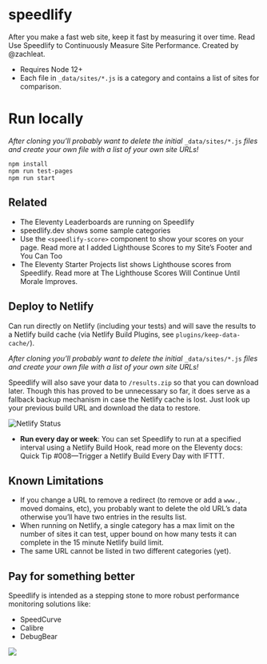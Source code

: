 # speedlify

After you make a fast web site, keep it fast by measuring it over time. Read Use Speedlify to Continuously Measure Site Performance. Created by @zachleat.

- Requires Node 12+
- Each file in `_data/sites/*.js` is a category and contains a list of sites for comparison.

# Run locally

*After cloning you’ll probably want to delete the initial* `_data/sites/*.js` *files and create your own file with a list of your own site URLs!*

```
npm install
npm run test-pages
npm run start
```

## Related

- The Eleventy Leaderboards are running on Speedlify
- speedlify.dev shows some sample categories
- Use the `<speedlify-score>` component to show your scores on your page. Read more at I added Lighthouse Scores to my Site’s Footer and You Can Too
- The Eleventy Starter Projects list shows Lighthouse scores from Speedlify. Read more at The Lighthouse Scores Will Continue Until Morale Improves.

## Deploy to Netlify

Can run directly on Netlify (including your tests) and will save the results to a Netlify build cache (via Netlify Build Plugins, see `plugins/keep-data-cache/`).

*After cloning you’ll probably want to delete the initial* `_data/sites/*.js` *files and create your own file with a list of your own site URLs!*

Speedlify will also save your data to `/results.zip` so that you can download later. Though this has proved to be unnecessary so far, it does serve as a fallback backup mechanism in case the Netlify cache is lost. Just look up your previous build URL and download the data to restore.

![Netlify Status](https://api.netlify.com/api/v1/badges/7298a132-e366-460a-a4da-1ea352a4e790/deploy-status)

- **Run every day or week**: You can set Speedlify to run at a specified interval using a Netlify Build Hook, read more on the Eleventy docs: Quick Tip #008—Trigger a Netlify Build Every Day with IFTTT.

## Known Limitations

- If you change a URL to remove a redirect (to remove or add a `www.`, moved domains, etc), you probably want to delete the old URL’s data otherwise you’ll have two entries in the results list.
- When running on Netlify, a single category has a max limit on the number of sites it can test, upper bound on how many tests it can complete in the 15 minute Netlify build limit.
- The same URL cannot be listed in two different categories (yet).

## Pay for something better

Speedlify is intended as a stepping stone to more robust performance monitoring solutions like:

- SpeedCurve
- Calibre
- DebugBear

![](https://www.netlify.com/img/deploy/button.svg)